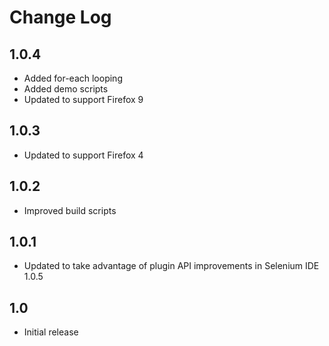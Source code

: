 Change Log
==========

1.0.4
-----

 * Added for-each looping
 * Added demo scripts
 * Updated to support Firefox 9
 

1.0.3
-----

 * Updated to support Firefox 4

1.0.2
-----

 * Improved build scripts

1.0.1
-----

 * Updated to take advantage of plugin API improvements in Selenium IDE 1.0.5

1.0
---

 * Initial release